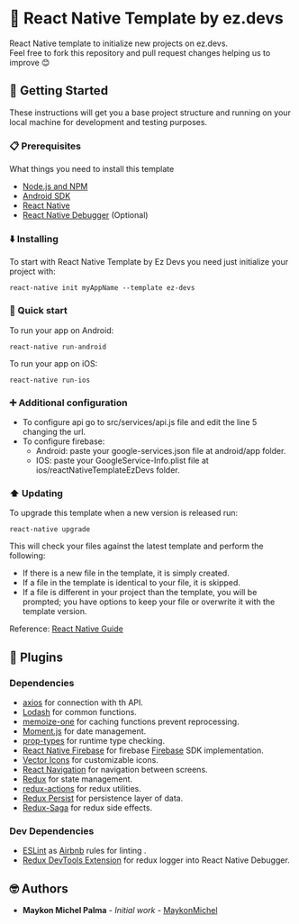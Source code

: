 # :ghost: React Native Template by ez.devs

React Native template to initialize new projects on ez.devs. \
Feel free to fork this repository and pull request changes helping us to improve :blush:

## :wave: Getting Started

These instructions will get you a base project structure and running on your local machine for development and testing purposes.

### :clipboard: Prerequisites

What things you need to install this template

- [Node.js and NPM](https://nodejs.org/en/)
- [Android SDK](https://developer.android.com/studio/?hl=pt-br)
- [React Native](https://www.npmjs.com/package/react-native-cli)
- [React Native Debugger](https://github.com/jhen0409/react-native-debugger) \(Optional)

### :arrow_down: Installing

To start with React Native Template by Ez Devs you need just initialize your project with: 

```
react-native init myAppName --template ez-devs
```

### :rocket: Quick start

To run your app on Android: 

```
react-native run-android
```

To run your app on iOS: 

```
react-native run-ios
```

### :heavy_plus_sign: Additional configuration

  - To configure api go to src/services/api.js file and edit the line 5 changing the url.
  - To configure firebase:
    - Android: paste your google-services.json file at android/app folder.
    - IOS: paste your GoogleService-Info.plist file at ios/reactNativeTemplateEzDevs folder.

### :arrow_up: Updating

To upgrade this template when a new version is released run:

```
react-native upgrade
```

This will check your files against the latest template and perform the following:

  - If there is a new file in the template, it is simply created.
  - If a file in the template is identical to your file, it is skipped.
  - If a file is different in your project than the template, you will be prompted; you have options to keep your file or overwrite it with the template version.

Reference: [React Native Guide](https://facebook.github.io/react-native/docs/upgrading#2-upgrade-your-project-templates)

## :electric_plug: Plugins

### Dependencies

  - [axios](https://github.com/axios/axios) for connection with th API.
  - [Lodash](https://lodash.com/) for common functions.
  - [memoize-one](https://github.com/alexreardon/memoize-one) for caching functions prevent reprocessing.
  - [Moment.js](https://momentjs.com/) for date management.
  - [prop-types](https://github.com/facebook/prop-types) for runtime type checking.
  - [React Native Firebase](https://rnfirebase.io/) for firebase [Firebase](https://firebase.google.com/) SDK implementation.
  - [Vector Icons](https://github.com/oblador/react-native-vector-icons) for customizable icons.
  - [React Navigation](https://reactnavigation.org/) for navigation between screens.
  - [Redux](https://redux.js.org/) for state management.
  - [redux-actions](https://github.com/redux-utilities/redux-actions) for redux utilities.
  - [Redux Persist](https://github.com/rt2zz/redux-persist) for persistence layer of data.
  - [Redux-Saga](https://redux-saga.js.org/) for redux side effects.
    
### Dev Dependencies

  - [ESLint](https://eslint.org/) as [Airbnb](https://github.com/airbnb/javascript) rules for linting .
  - [Redux DevTools Extension](https://github.com/zalmoxisus/redux-devtools-extension) for redux logger into React Native Debugger.

## :nerd_face: Authors

* **Maykon Michel Palma** - *Initial work* - [MaykonMichel](https://github.com/maykonmichel)
